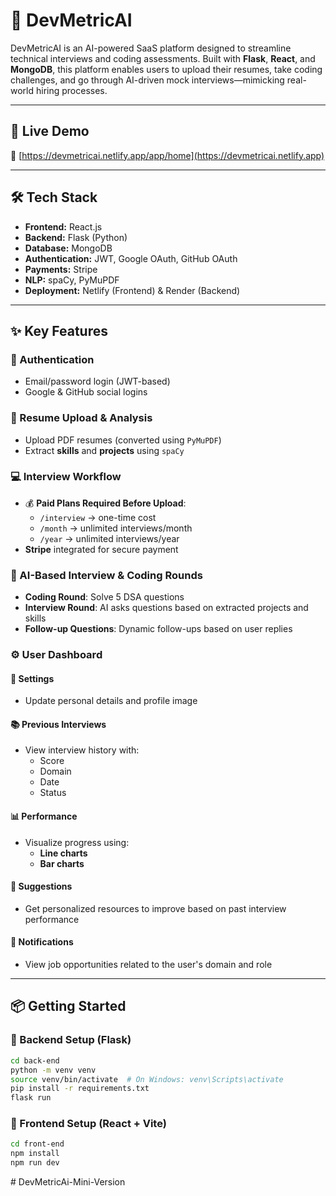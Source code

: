 # 💼 DevMetricAI

DevMetricAI is an AI-powered SaaS platform designed to streamline technical interviews and coding assessments. Built with **Flask**, **React**, and **MongoDB**, this platform enables users to upload their resumes, take coding challenges, and go through AI-driven mock interviews—mimicking real-world hiring processes.

---

## 🚀 Live Demo

🔗 [https://devmetricai.netlify.app/app/home](https://devmetricai.netlify.app)

---

## 🛠️ Tech Stack

- **Frontend:** React.js
- **Backend:** Flask (Python)
- **Database:** MongoDB
- **Authentication:** JWT, Google OAuth, GitHub OAuth
- **Payments:** Stripe
- **NLP:** spaCy, PyMuPDF
- **Deployment:** Netlify (Frontend) & Render (Backend)

---

## ✨ Key Features

### 🧾 Authentication
- Email/password login (JWT-based)
- Google & GitHub social logins

### 📄 Resume Upload & Analysis
- Upload PDF resumes (converted using `PyMuPDF`)
- Extract **skills** and **projects** using `spaCy`

### 💻 Interview Workflow
- 💰 **Paid Plans Required Before Upload**:
  - `/interview` → one-time cost
  - `/month` → unlimited interviews/month
  - `/year` → unlimited interviews/year  
- **Stripe** integrated for secure payment

### 🧠 AI-Based Interview & Coding Rounds
- **Coding Round**: Solve 5 DSA questions
- **Interview Round**: AI asks questions based on extracted projects and skills
- **Follow-up Questions**: Dynamic follow-ups based on user replies

### ⚙️ User Dashboard

#### 👤 Settings
- Update personal details and profile image

#### 📚 Previous Interviews
- View interview history with:
  - Score
  - Domain
  - Date
  - Status

#### 📊 Performance
- Visualize progress using:
  - **Line charts**
  - **Bar charts**

#### 📌 Suggestions
- Get personalized resources to improve based on past interview performance

#### 🔔 Notifications
- View job opportunities related to the user's domain and role

---

## 📦 Getting Started

### 🔧 Backend Setup (Flask)
```bash
cd back-end
python -m venv venv
source venv/bin/activate  # On Windows: venv\Scripts\activate
pip install -r requirements.txt
flask run
```

### 🔧 Frontend Setup (React + Vite)
```bash
cd front-end
npm install
npm run dev
```
#   D e v M e t r i c A i - M i n i - V e r s i o n  
 